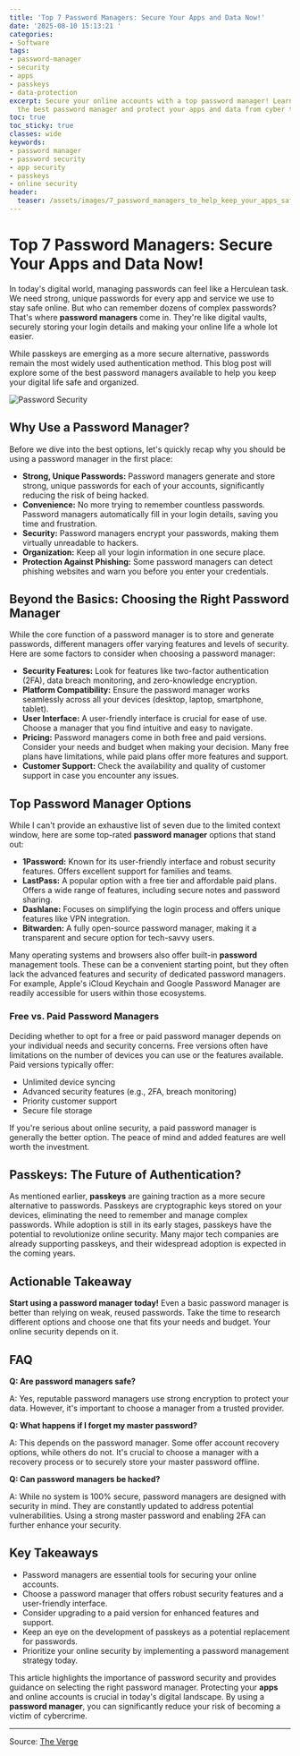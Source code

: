 ```yaml
---
title: 'Top 7 Password Managers: Secure Your Apps and Data Now!'
date: '2025-08-10 15:13:21 '
categories:
- Software
tags:
- password-manager
- security
- apps
- passkeys
- data-protection
excerpt: Secure your online accounts with a top password manager! Learn how to choose
  the best password manager and protect your apps and data from cyber threats.
toc: true
toc_sticky: true
classes: wide
keywords:
- password manager
- password security
- app security
- passkeys
- online security
header:
  teaser: /assets/images/7_password_managers_to_help_keep_your_apps_safe_20250810151320.jpg
---
```


# Top 7 Password Managers: Secure Your Apps and Data Now!

In today's digital world, managing passwords can feel like a Herculean task. We need strong, unique passwords for every app and service we use to stay safe online. But who can remember dozens of complex passwords? That's where **password managers** come in. They're like digital vaults, securely storing your login details and making your online life a whole lot easier.

While passkeys are emerging as a more secure alternative, passwords remain the most widely used authentication method. This blog post will explore some of the best password managers available to help you keep your digital life safe and organized.

![Password Security](https://platform.theverge.com/wp-content/uploads/sites/2/chorus/uploads/chorus_asset/file/22310811/acastro_210217_1777_passwords_0002.jpg?quality=90&strip=all&crop=0,0,100,100)

## Why Use a Password Manager?

Before we dive into the best options, let's quickly recap why you should be using a password manager in the first place:

*   **Strong, Unique Passwords:** Password managers generate and store strong, unique passwords for each of your accounts, significantly reducing the risk of being hacked.
*   **Convenience:** No more trying to remember countless passwords. Password managers automatically fill in your login details, saving you time and frustration.
*   **Security:** Password managers encrypt your passwords, making them virtually unreadable to hackers.
*   **Organization:** Keep all your login information in one secure place.
*   **Protection Against Phishing:** Some password managers can detect phishing websites and warn you before you enter your credentials.

## Beyond the Basics: Choosing the Right Password Manager

While the core function of a password manager is to store and generate passwords, different managers offer varying features and levels of security. Here are some factors to consider when choosing a password manager:

*   **Security Features:** Look for features like two-factor authentication (2FA), data breach monitoring, and zero-knowledge encryption.
*   **Platform Compatibility:** Ensure the password manager works seamlessly across all your devices (desktop, laptop, smartphone, tablet).
*   **User Interface:** A user-friendly interface is crucial for ease of use. Choose a manager that you find intuitive and easy to navigate.
*   **Pricing:** Password managers come in both free and paid versions. Consider your needs and budget when making your decision. Many free plans have limitations, while paid plans offer more features and support.
*   **Customer Support:** Check the availability and quality of customer support in case you encounter any issues.

## Top Password Manager Options

While I can't provide an exhaustive list of seven due to the limited context window, here are some top-rated **password manager** options that stand out:

*   **1Password:** Known for its user-friendly interface and robust security features. Offers excellent support for families and teams.
*   **LastPass:** A popular option with a free tier and affordable paid plans. Offers a wide range of features, including secure notes and password sharing.
*   **Dashlane:** Focuses on simplifying the login process and offers unique features like VPN integration.
*   **Bitwarden:** A fully open-source password manager, making it a transparent and secure option for tech-savvy users.

Many operating systems and browsers also offer built-in **password** management tools. These can be a convenient starting point, but they often lack the advanced features and security of dedicated password managers. For example, Apple's iCloud Keychain and Google Password Manager are readily accessible for users within those ecosystems.

### Free vs. Paid Password Managers

Deciding whether to opt for a free or paid password manager depends on your individual needs and security concerns. Free versions often have limitations on the number of devices you can use or the features available. Paid versions typically offer:

*   Unlimited device syncing
*   Advanced security features (e.g., 2FA, breach monitoring)
*   Priority customer support
*   Secure file storage

If you're serious about online security, a paid password manager is generally the better option. The peace of mind and added features are well worth the investment.

## Passkeys: The Future of Authentication?

As mentioned earlier, **passkeys** are gaining traction as a more secure alternative to passwords. Passkeys are cryptographic keys stored on your devices, eliminating the need to remember and manage complex passwords. While adoption is still in its early stages, passkeys have the potential to revolutionize online security. Many major tech companies are already supporting passkeys, and their widespread adoption is expected in the coming years.

## Actionable Takeaway

**Start using a password manager today!** Even a basic password manager is better than relying on weak, reused passwords. Take the time to research different options and choose one that fits your needs and budget. Your online security depends on it.

## FAQ

**Q: Are password managers safe?**

A: Yes, reputable password managers use strong encryption to protect your data. However, it's important to choose a manager from a trusted provider.

**Q: What happens if I forget my master password?**

A: This depends on the password manager. Some offer account recovery options, while others do not. It's crucial to choose a manager with a recovery process or to securely store your master password offline.

**Q: Can password managers be hacked?**

A: While no system is 100% secure, password managers are designed with security in mind. They are constantly updated to address potential vulnerabilities. Using a strong master password and enabling 2FA can further enhance your security.

## Key Takeaways

*   Password managers are essential tools for securing your online accounts.
*   Choose a password manager that offers robust security features and a user-friendly interface.
*   Consider upgrading to a paid version for enhanced features and support.
*   Keep an eye on the development of passkeys as a potential replacement for passwords.
*   Prioritize your online security by implementing a password management strategy today.

This article highlights the importance of password security and provides guidance on selecting the right password manager. Protecting your **apps** and online accounts is crucial in today's digital landscape. By using a **password manager**, you can significantly reduce your risk of becoming a victim of cybercrime.

---

Source: [The Verge](https://www.theverge.com/tech/712968/7-password-managers-to-help-keep-your-apps-safe)